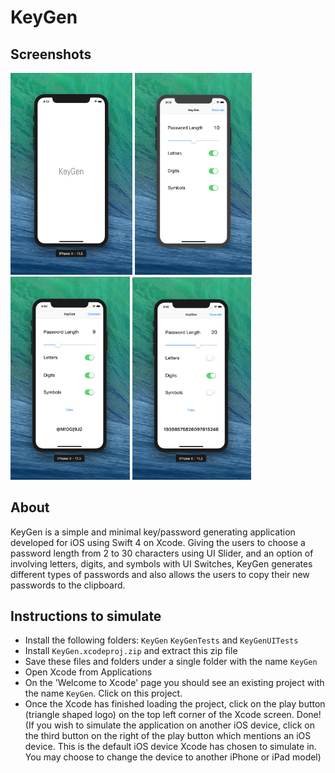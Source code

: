 # KeyGen

## Screenshots
<img src="https://github.com/adbht/KeyGen/blob/master/Screenshots/Launch%20Screen.jpg" width="195">                         <img src="https://github.com/adbht/KeyGen/blob/master/Screenshots/Default%20Screen.png" width="187">                       <img src="https://github.com/adbht/KeyGen/blob/master/Screenshots/Generating%20Password%20(Example%202).png" width="191">         <img src="https://github.com/adbht/KeyGen/blob/master/Screenshots/Generating%20Password%20(Example%203).png" width="190">                            

## About
KeyGen is a simple and minimal key/password generating application developed for iOS using Swift 4 on Xcode. Giving the users to choose a password length from 2 to 30 characters using UI Slider, and an option of involving letters, digits, and symbols with UI Switches, KeyGen generates different types of passwords and also allows the users to copy their new passwords to the clipboard.

## Instructions to simulate
   - Install the following folders: ```KeyGen``` ```KeyGenTests``` and ```KeyGenUITests```
   - Install ```KeyGen.xcodeproj.zip``` and extract this zip file
   - Save these files and folders under a single folder with the name ```KeyGen```
   - Open Xcode from Applications
   - On the 'Welcome to Xcode' page you should see an existing project with the name ```KeyGen```. Click on this project.
   - Once the Xcode has finished loading the project, click on the play button (triangle shaped logo) on the top left corner of the Xcode screen. Done! (If you wish to simulate the application on another iOS device, click on the third button on the right of the play button which mentions an iOS device. This is the default iOS device Xcode has chosen to simulate in. You may choose to change the device to another iPhone or iPad model)
